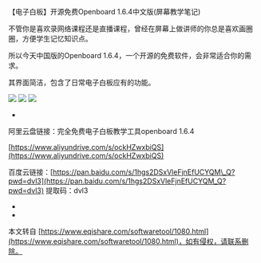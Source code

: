 【电子白板】开源免费Openboard 1.6.4中文版(屏幕教学笔记)

不管你是喜欢录网络课程还是直播课程，曾经在屏幕上做讲师的你总是喜欢画圈圈，方便学生记忆知识点。

所以今天中国版的Openboard 1.6.4，一个开源的免费软件，会非常适合你的需求。

其界面简洁，包含了日常电子白板应有的功能。

[![](https://s2.loli.net/2023/05/18/dRZil4rHBuLIzsj.png)](https://smms.app/image/dRZil4rHBuLIzsj) [![](https://s2.loli.net/2023/05/18/xNP1FJA9rsHbdtB.png)](https://smms.app/image/xNP1FJA9rsHbdtB) [![](https://s2.loli.net/2023/05/18/naMyXGIx3WKjlUJ.png)](https://smms.app/image/naMyXGIx3WKjlUJ)

-

阿里云盘链接：完全免费电子白板教学工具openboard 1.6.4

[https://www.aliyundrive.com/s/ockHZwxbiQS](https://www.aliyundrive.com/s/ockHZwxbiQS)

百度云链接：[https://pan.baidu.com/s/1hgs2DSxVleFjnEfUCYQM\_Q?pwd=dvl3](https://pan.baidu.com/s/1hgs2DSxVleFjnEfUCYQM_Q?pwd=dvl3) 提取码：dvl3

-

-

本文转自 [https://www.eqishare.com/softwaretool/1080.html](https://www.eqishare.com/softwaretool/1080.html)，如有侵权，请联系删除。